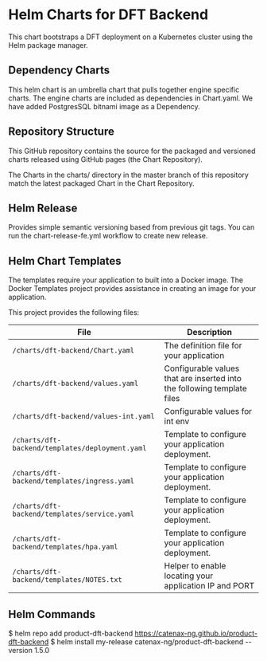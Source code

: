 # Helm Charts for DFT Backend

This chart bootstraps a DFT deployment on a Kubernetes cluster using the Helm package manager.


## Dependency Charts

This helm chart is an umbrella chart that pulls together engine specific charts. The engine charts are included as dependencies in Chart.yaml.
We have added PostgresSQL bitnami image as a Dependency.



## Repository Structure

This GitHub repository contains the source for the packaged and versioned charts released using GitHub pages (the Chart Repository).

The Charts in the charts/ directory in the master branch of this repository match the latest packaged Chart in the Chart Repository. 

## Helm Release
 
Provides simple semantic versioning based from previous git tags. You can run the chart-release-fe.yml workflow to create new release. 

## Helm Chart Templates

The templates require your application to built into a Docker image. The Docker Templates project provides assistance in creating an image for your application.

This project provides the following files:

| File                                              | Description                                                           |
|---------------------------------------------------|-----------------------------------------------------------------------|  
| `/charts/dft-backend/Chart.yaml`                    | The definition file for your application                           | 
| `/charts/dft-backend/values.yaml`                   | Configurable values that are inserted into the following template files    
| `/charts/dft-backend/values-int.yaml`                  | Configurable values for int env     | 
| `/charts/dft-backend/templates/deployment.yaml` | Template to configure your application deployment.                 |
| `/charts/dft-backend/templates/ingress.yaml`     | Template to configure your application deployment.                 | 
| `/charts/dft-backend/templates/service.yaml`        | Template to configure your application deployment.                 | 
| `/charts/dft-backend/templates/hpa.yaml`            | Template to configure your application deployment.                 | 
| `/charts/dft-backend/templates/NOTES.txt`           | Helper to enable locating your application IP and PORT        | 

## Helm Commands
$ helm repo add product-dft-backend https://catenax-ng.github.io/product-dft-backend
$ helm install my-release catenax-ng/product-dft-backend --version 1.5.0
